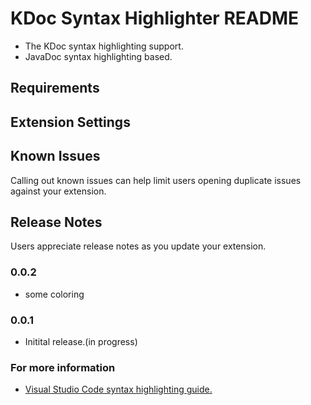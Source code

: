 # KDoc Syntax Highlighter README
* The KDoc syntax highlighting support.
* JavaDoc syntax highlighting based.
## Requirements

## Extension Settings

## Known Issues
Calling out known issues can help limit users opening duplicate issues against your extension.

## Release Notes
Users appreciate release notes as you update your extension.

### 0.0.2
* some coloring

### 0.0.1
* Initital release.(in progress)

### For more information
* [Visual Studio Code syntax highlighting guide.](https://code.visualstudio.com/api/language-extensions/syntax-highlight-guide)